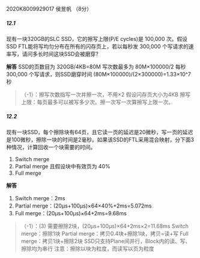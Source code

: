2020K8009929017 侯昱帆
（8分）

##### 12.1 
现有一块320GB的SLC SSD，它的擦写上限(P/E cycles)是 100,000 次。假设SSD FTL能将写均匀分布在所有的闪存页上，若以每秒发 300,000 个写请求的速率写，请问多长时间这块SSD会被磨穿?

**解答**
SSD的页数目为 320GB/4KB=80M 
写次数最多为 80M×100000/2 
每秒 300,000 个写请求，则SSD磨穿时间 (80M×100000)/(2×300000)=1.33×10^7秒

>（-1）：擦写次数指写一次并擦一次，不用×2
>假设闪存页大小为4KB
>擦写上限：每页最多可以被写多少次。擦一次写一次算擦写上限一次。

##### 12.2 
现有一块SSD，每个擦除块有64页，且它读一页的延迟是20微秒，写一页的延迟是100微秒，擦除一块的时间是2毫秒。如果该SSD的FTL采用混合映射，分下面3种情况，计算回收一个块需要的时间。
1. Switch merge
2. Partial merge 且假设块中有效页为 40%
3. Full merge

**解答**
1. Switch merge：2ms
2. Partial merge：(20μs+100μs)×64×40%+2ms=5.072ms
3. Full merge：(20μs+100μs)×64+2ms=9.68ms

>（-1）：(3) 需要擦除2块，(20μs+100μs)×64+2ms×2=11.68ms
>Switch merge：擦除1块
>Partial merge：拷贝0.4块+擦除1块，拷贝=读+写
>Full merge：拷贝1块+擦除2块
>SSD只支持Plane间并行，Block内的读、写、擦除均为串行
>注意：擦除以块为粒度，而读写以页为粒度
